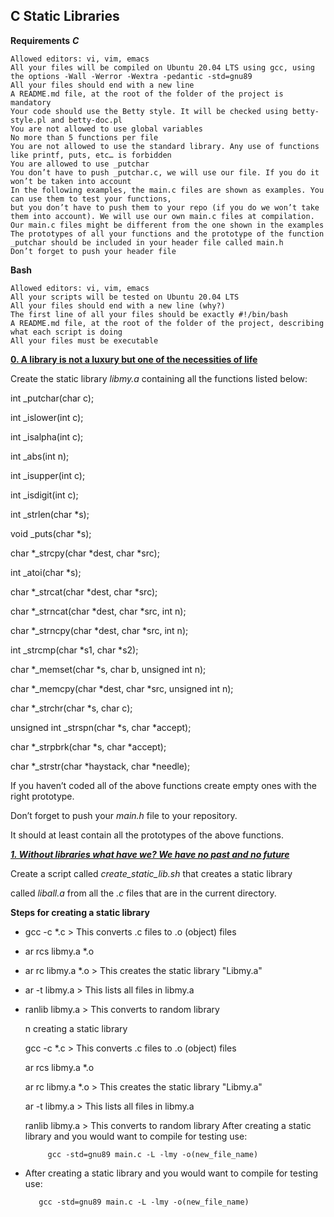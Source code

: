 ## C Static Libraries ##

**Requirements**
***C***

    Allowed editors: vi, vim, emacs
    All your files will be compiled on Ubuntu 20.04 LTS using gcc, using the options -Wall -Werror -Wextra -pedantic -std=gnu89
    All your files should end with a new line
    A README.md file, at the root of the folder of the project is mandatory
    Your code should use the Betty style. It will be checked using betty-style.pl and betty-doc.pl
    You are not allowed to use global variables
    No more than 5 functions per file
    You are not allowed to use the standard library. Any use of functions like printf, puts, etc… is forbidden
    You are allowed to use _putchar
    You don’t have to push _putchar.c, we will use our file. If you do it won’t be taken into account
    In the following examples, the main.c files are shown as examples. You can use them to test your functions,
    but you don’t have to push them to your repo (if you do we won’t take them into account). We will use our own main.c files at compilation.
    Our main.c files might be different from the one shown in the examples
    The prototypes of all your functions and the prototype of the function _putchar should be included in your header file called main.h
    Don’t forget to push your header file

**Bash**

    Allowed editors: vi, vim, emacs
    All your scripts will be tested on Ubuntu 20.04 LTS
    All your files should end with a new line (why?)
    The first line of all your files should be exactly #!/bin/bash
    A README.md file, at the root of the folder of the project, describing what each script is doing
    All your files must be executable

**[0. A library is not a luxury but one of the necessities of life](https://github.com/MakoriNyachaki/alx-low_level_programming/tree/main/0x09-static_libraries)**

Create the static library _libmy.a_ containing all the functions listed below:

int _putchar(char c);

int _islower(int c);

int _isalpha(int c);

int _abs(int n);

int _isupper(int c);

int _isdigit(int c);

int _strlen(char *s);

void _puts(char *s);

char *_strcpy(char *dest, char *src);

int _atoi(char *s);

char *_strcat(char *dest, char *src);

char *_strncat(char *dest, char *src, int n);

char *_strncpy(char *dest, char *src, int n);

int _strcmp(char *s1, char *s2);

char *_memset(char *s, char b, unsigned int n);

char *_memcpy(char *dest, char *src, unsigned int n);

char *_strchr(char *s, char c);

unsigned int _strspn(char *s, char *accept);

char *_strpbrk(char *s, char *accept);

char *_strstr(char *haystack, char *needle);


If you haven’t coded all of the above functions create empty ones with the right prototype.

Don’t forget to push your _main.h_ file to your repository.

It should at least contain all the prototypes of the above functions.

***[1. Without libraries what have we? We have no past and no future](https://github.com/MakoriNyachaki/alx-low_level_programming/blob/main/0x09-static_libraries/create_static_lib.sh)***

Create a script called _create_static_lib.sh_ that creates a static library

called _liball.a_ from all the _.c_ files that are in the current directory.


**Steps for creating a static library**


 * gcc -c *.c > This converts .c files to .o (object) files


 * ar rcs libmy.a *.o


 * ar rc libmy.a *.o > This creates the static library "Libmy.a"


 * ar -t libmy.a > This lists all files in libmy.a


 * ranlib libmy.a > This converts to random library

    n creating a static library

    gcc -c *.c > This converts .c files to .o (object) files

    ar rcs libmy.a *.o

    ar rc libmy.a *.o > This creates the static library "Libmy.a"

    ar -t libmy.a > This lists all files in libmy.a

    ranlib libmy.a > This converts to random library
        After creating a static library and you would want to compile for testing use:

            gcc -std=gnu89 main.c -L -lmy -o(new_file_name)

* After creating a static library and you would want to compile for testing use:

		 gcc -std=gnu89 main.c -L -lmy -o(new_file_name)
